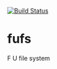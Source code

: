 [![Build Status](https://travis-ci.org/ggilder/fufs.svg?branch=master)](https://travis-ci.org/ggilder/fufs)

# fufs

F U file system

